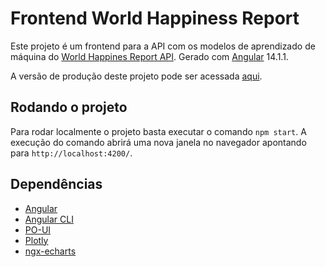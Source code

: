 # Frontend World Happiness Report

Este projeto é um frontend para a API com os modelos de aprendizado de máquina do [World Happines Report API](https://github.com/SalatielBairros/world-happiness-report). Gerado com [Angular](https://github.com/angular/angular-cli) 14.1.1.

A versão de produção deste projeto pode ser acessada [aqui](https://app-tcc-world-happines-report.azurewebsites.net/).

## Rodando o projeto

Para rodar localmente o projeto basta executar o comando `npm start`. A execução do comando abrirá uma nova janela no navegador apontando para `http://localhost:4200/`.

## Dependências

* [Angular](https://angular.io/)
* [Angular CLI](https://cli.angular.io/)
* [PO-UI](https://po-ui.io/)
* [Plotly](https://plotly.com/javascript/)
* [ngx-echarts](https://xieziyu.github.io/ngx-echarts/#/welcome)